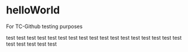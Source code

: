 # helloWorld
For TC-Github testing purposes

test
test
test
test
test
test
test
test
test
test
test
test
test
test
test
test
test
test
test
test
test
test
